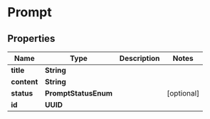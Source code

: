 

# Prompt


## Properties

| Name | Type | Description | Notes |
|------------ | ------------- | ------------- | -------------|
|**title** | **String** |  |  |
|**content** | **String** |  |  |
|**status** | **PromptStatusEnum** |  |  [optional] |
|**id** | **UUID** |  |  |



